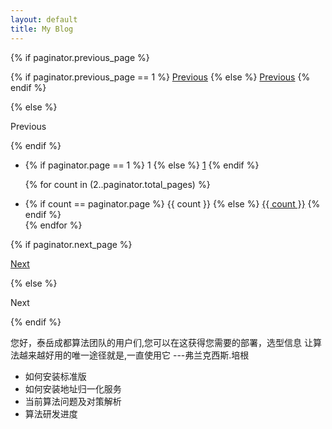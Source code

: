 ```yaml
---
layout: default
title: My Blog
---
```

 
<div id="post-pagination" class="pagination">
{% if paginator.previous_page %}
<p class="previous">
{% if paginator.previous_page == 1 %}
<a href="/">Previous</a>
{% else %}
<a href="{{ paginator.previous_page_path }}">Previous</a>
{% endif %}
</p>
{% else %}
<p class="previous disabled">
<span>Previous</span>
</p>
{% endif %}
 
<ul class="pages">
<li class="page">
{% if paginator.page == 1 %}
<span class="current-page">1</span>
{% else %}
<a href="/">1</a>
{% endif %}
</li>
 
{% for count in (2..paginator.total_pages) %}
<li class="page">
{% if count == paginator.page %}
<span class="current-page">{{ count }}</span>
{% else %}
<a href="/page{{ count }}">{{ count }}</a>
{% endif %}
</li>
{% endfor %}
</ul>
 
{% if paginator.next_page %}
<p class="next">
<a href="{{ paginator.next_page_path }}">Next</a>
</p>
{% else %}
<p class="next disabled">
<span>Next</span>
</p>
{% endif %}
 
</div>


您好，泰岳成都算法团队的用户们,您可以在这获得您需要的部署，选型信息
让算法越来越好用的唯一途径就是,一直使用它 ---弗兰克西斯.培根
- 如何安装标准版
- 如何安装地址归一化服务
- 当前算法问题及对策解析
- 算法研发进度
